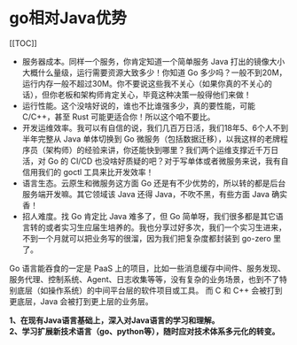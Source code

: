 # go相对Java优势
[[TOC]]
  

-   服务器成本。同样一个服务，你肯定知道一个简单服务 Java 打出的镜像大小大概什么量级，运行需要资源大致多少！你知道 Go 多少吗？一般不到20M，运行内存一般不超过30M。你不要说这些我不关心（如果你真的不关心的话），但你老板和架构师肯定关心，毕竟这种决策一般得他们来做！
-   运行性能。这个没啥好说的，谁也不比谁强多少，真的要性能，可能 C/C++，甚至 Rust 可能更适合你！所以这个咱不要比。
-   开发运维效率。我可以有自信的说，我们几百万日活，我们18年5、6个人不到半年完整从 Java 单体切换到 Go 微服务（包括数据迁移），以我这样的老牌程序员（架构师）的经验来讲，你还能快到哪里？我们两个运维支撑近千万日活，对 Go 的 CI/CD 也没啥好质疑的吧？对于写单体或者微服务来说，我有自信用我们的 goctl 工具来比开发效率！
-   语言生态。云原生和微服务这方面 Go 还是有不少优势的，所以转的都是后台服务端开发嘛。其它领域该 Java 还得 Java，不吹不黑，有些方面 Java 确实香！
-   招人难度。找 Go 肯定比 Java 难多了，但 Go 简单呀，我们很多都是其它语言转的或者实习生应届生培养的。我也分享过好多次，我们一个实习生进来，不到一个月就可以把业务写的很溜，因为我们把复杂度都封装到 go-zero 里了。


Go 语言能吞食的一定是 PaaS 上的项目，比如一些消息缓存中间件、服务发现、服务代理、控制系统、Agent、日志收集等等，没有复杂的业务场景，也到不了特别底层（如操作系统）的中间平台层的软件项目或工具。
而 C 和 C++ 会被打到更底层，Java 会被打到更上层的业务层。

**1、在现有Java语言基础上，深入对Java语言的学习和理解。**  
**2、学习扩展新技术语言（go、python等），随时应对技术体系多元化的转变。**
